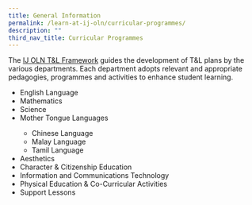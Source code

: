 ```yaml
---
title: General Information
permalink: /learn-at-ij-oln/curricular-programmes/
description: ""
third_nav_title: Curricular Programmes
---
```

<p>The&nbsp;<a href="/learn-at-ij-oln/our-curriculum/tnl-framework" target="">IJ OLN T&amp;L Framework</a>&nbsp;guides the development of T&amp;L plans by the various departments. Each department adopts relevant and appropriate pedagogies, programmes and activities to enhance student learning.&nbsp;</p>
<ul>
<li>English Language</li>
<li>Mathematics</li>
<li>Science</li>
<li>Mother Tongue Languages</li>
<ul>
<li>Chinese Language</li>
<li>Malay Language</li>
<li>Tamil Language</li>
</ul>
<li>Aesthetics</li>
<li>Character &amp; Citizenship Education</li>
<li>Information and Communications Technology&nbsp;</li>
<li>Physical Education &amp; Co-Curricular Activities&nbsp</li>
<li>Support Lessons</li>
</ul>